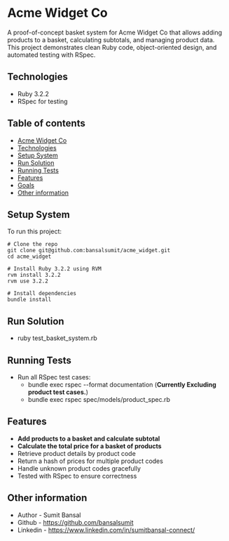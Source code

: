 # Acme Widget Co

A proof-of-concept basket system for Acme Widget Co that allows adding products to a basket, calculating subtotals, and managing product data. This project demonstrates clean Ruby code, object-oriented design, and automated testing with RSpec.

## Technologies
- Ruby 3.2.2
- RSpec for testing

## Table of contents
* [Acme Widget Co](#acme-widget-co)
* [Technologies](#technologies)
* [Setup System](#setup-system)
* [Run Solution](#run-solution)
* [Running Tests](#running-tests)
* [Features](#features)
* [Goals](#goals)
* [Other information](#other-information)

## Setup System
To run this project:

```
# Clone the repo
git clone git@github.com:bansalsumit/acme_widget.git
cd acme_widget

# Install Ruby 3.2.2 using RVM
rvm install 3.2.2
rvm use 3.2.2

# Install dependencies
bundle install
```

## Run Solution
  * ruby test_basket_system.rb

## Running Tests
* Run all RSpec test cases:
  * bundle exec rspec --format documentation (**Currently Excluding product test cases.**)
  * bundle exec rspec spec/models/product_spec.rb

## Features
- **Add products to a basket and calculate subtotal**
- **Calculate the total price for a basket of products**
- Retrieve product details by product code
- Return a hash of prices for multiple product codes
- Handle unknown product codes gracefully
- Tested with RSpec to ensure correctness

## Other information
* Author - Sumit Bansal
* Github - https://github.com/bansalsumit
* Linkedin - https://www.linkedin.com/in/sumitbansal-connect/
